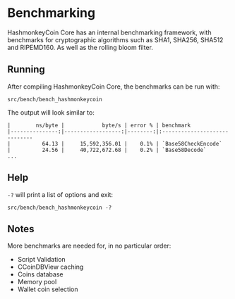 Benchmarking
============

HashmonkeyCoin Core has an internal benchmarking framework, with benchmarks
for cryptographic algorithms such as SHA1, SHA256, SHA512 and RIPEMD160. As well as the rolling bloom filter.

Running
---------------------
After compiling HashmonkeyCoin Core, the benchmarks can be run with:

    src/bench/bench_hashmonkeycoin

The output will look similar to:
```
|        ns/byte |            byte/s | error % | benchmark
|---------------:|------------------:|--------:|:-----------------------------
|          64.13 |     15,592,356.01 |    0.1% | `Base58CheckEncode`
|          24.56 |     40,722,672.68 |    0.2% | `Base58Decode`
...
```
Help
---------------------
`-?` will print a list of options and exit:

    src/bench/bench_hashmonkeycoin -?

Notes
---------------------
More benchmarks are needed for, in no particular order:
- Script Validation
- CCoinDBView caching
- Coins database
- Memory pool
- Wallet coin selection
